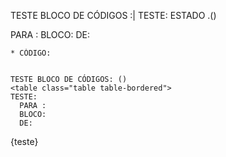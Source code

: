 TESTE BLOCO DE CÓDIGOS :|
  TESTE: ESTADO .()
 <table class="table table-bordered">
      PARA : 
      BLOCO:
      DE: 
    
    * CÓDIGO: 
    

    TESTE BLOCO DE CÓDIGOS: () 
    <table class="table table-bordered">
    TESTE:
      PARA : 
      BLOCO:
      DE: 

{teste}